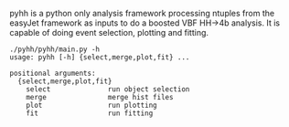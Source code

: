 
pyhh is a python only analysis framework processing ntuples from the easyJet framework as inputs to do a boosted VBF HH->4b analysis. It is capable of doing event selection, plotting and fitting.

```
./pyhh/pyhh/main.py -h       
usage: pyhh [-h] {select,merge,plot,fit} ...

positional arguments:
  {select,merge,plot,fit}
    select              run object selection
    merge               merge hist files
    plot                run plotting
    fit                 run fitting
```